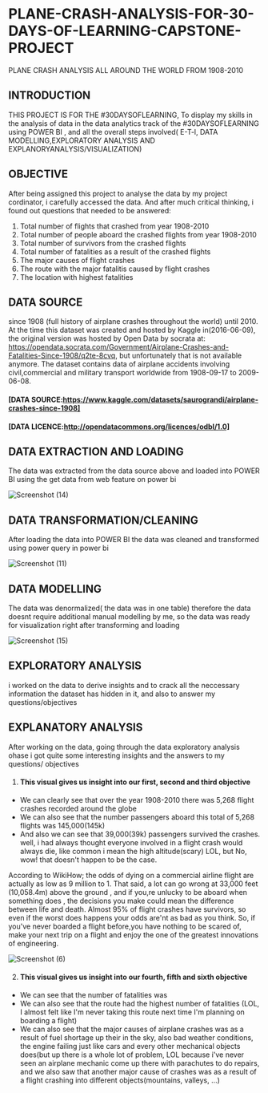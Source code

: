 # PLANE-CRASH-ANALYSIS-FOR-30-DAYS-OF-LEARNING-CAPSTONE-PROJECT
PLANE CRASH ANALYSIS ALL AROUND THE WORLD FROM 1908-2010 

## INTRODUCTION 
THIS PROJECT IS FOR THE #30DAYSOFLEARNING, To display my skills in the analysis of data in the data analytics track of the #30DAYSOFLEARNING using POWER BI , and all the overall steps involved( E-T-l, DATA MODELLING,EXPLORATORY ANALYSIS AND EXPLANORYANALYSIS/VISUALIZATION)                                                                   
## OBJECTIVE 
After being assigned this project to analyse the data by my project cordinator, i carefully accessed the data. 
And after much critical thinking, i found out questions that needed to be answered: 

1. Total number of flights that crashed from year 1908-2010 
2. Total number of people aboard the crashed flights from year 1908-2010
3. Total number of survivors from the crashed flights 
4. Total number of fatalities as a result of the crashed flights
5. The major causes of flight crashes 
6. The route with the major fatalitis caused by flight crashes
7. The location with highest fatalities

## DATA SOURCE 
since 1908 (full history of airplane crashes throughout the world) until 2010. At the time this dataset was created and hosted by Kaggle in(2016-06-09), the original version was hosted by Open Data by socrata at: https://opendata.socrata.com/Government/Airplane-Crashes-and-Fatalities-Since-1908/q2te-8cvq, but unfortunately that is not available anymore. The dataset contains data of airplane accidents involving civil,commercial and military transport worldwide from 1908-09-17 to 2009-06-08.         

#### [DATA SOURCE:https://www.kaggle.com/datasets/saurograndi/airplane-crashes-since-1908]                                                                                   

#### [DATA LICENCE:http://opendatacommons.org/licences/odbl/1.0]  

## DATA EXTRACTION AND LOADING 
The data was extracted from the data source above and loaded into POWER BI using the get data from web feature on power bi

![Screenshot (14)](https://user-images.githubusercontent.com/107328546/179244863-fc21fe07-51c3-4cdd-a3ea-9ff66bfcd653.png)

## DATA TRANSFORMATION/CLEANING  
After loading the data into POWER BI the data was cleaned and transformed using power query in power bi  

![Screenshot (11)](https://user-images.githubusercontent.com/107328546/179245946-3045c678-634c-465c-a708-4721bf1ea527.png)

## DATA MODELLING 
The data was denormalized( the data was in one table) therefore the data doesnt require additional manual modelling by me, so the data was ready for visualization right after transforming and loading 

![Screenshot (15)](https://user-images.githubusercontent.com/107328546/179247810-40255a36-da7d-426c-a318-034c286d8202.png)

## EXPLORATORY ANALYSIS 
i worked on the data to derive insights and to crack all the neccessary information the dataset has hidden in it, and also to answer my questions/objectives 

## EXPLANATORY ANALYSIS 
After working on the data, going through the data exploratory analysis ohase i got quite some interesting insights and the answers to my questions/ objectives 

1. #### This visual gives us insight into our first, second and third objective
- We can clearly see that over the year 1908-2010 there was 5,268 flight crashes recorded around the globe
- We  can also see that the number passengers aboard this total of 5,268 flights was 145,000(145k) 
- And also we can see that 39,000(39k) passengers survived the crashes. well, i had always thought everyone involved in a flight crash would always die, like common i mean the high altitude(scary) LOL, but No, wow! that doesn't happen to be the case.   

According to WikiHow; 
the odds of dying on a commercial airline flight are actually as low as 9 million to 1. That said, a lot can go wrong at 33,000 feet (10,058.4m) above the ground , and if you,re unlucky to be aboard when something does , the decisions you make could mean the difference between life and death. Almost 95% of flight crashes have survivors, so even if the worst does happens your odds are'nt as bad as you think. So, if you've never boarded a flight before,you have nothing to be scared of, make your next trip on a flight and enjoy the one of the greatest innovations of engineering.

![Screenshot (6)](https://user-images.githubusercontent.com/107328546/179326781-e034782f-b08f-442e-8e34-9d4453b5df09.png)

2. #### This visual gives us insight into our fourth, fifth and sixth objective 
- We can see that the number of fatalities was
- We can also see that the route   had the highest number of fatalities (LOL, I almost felt like I'm never taking this route next time I'm planning on boarding a flight)
- We can also see that the major causes of airplane crashes was as a result of fuel shortage up their in the sky, also bad weather conditions, the engine failing just like cars and every other mechanical objects does(but up there is a whole lot of problem, LOL because i've never seen an airplane mechanic come up there with parachutes to do repairs, and we also saw that another major cause of crashes was as a result of a flight crashing into different objects(mountains, valleys, ...)
